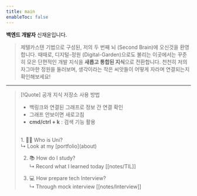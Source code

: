 ```yaml
---
title: main
enableToc: false
---
```


<strong>백엔드 개발자</strong> 신재윤입니다. <br>

> 제텔카스텐 기법으로 구성된, 저의 두 번째 뇌 (Second Brain)에 오신것을 환영합니다. 때때로, 디지털-정원 (Digital-Garden)으로도 불리는 이곳에서는 꾸준히 모은 단편적인 개발 지식을 <strong>새롭고 통합된 지식</strong>으로 전환합니다. 천천히 저의 자그마한 정원을 둘러보며,  생각이라는 작은 씨앗들이 어떻게 자라며 연결되는지 확인해보세요!

<hr>


> [!Quote] 공개 지식 저장소 사용 방법 
> - 백링크와 연결된 그래프로 정보 간 연결 확인
> - 그래프 안보이면 새로고침
> - **cmd/ctrl + k**  : 검색 기능 활용
> <br>
> 1.  🧑‍💻 Who is Uni? <br>
> ↳ Look at my [portfolio](about) <br> 
> 
> 2. 📚 How do I study? <br>
> ↳ Record what I learned today [[notes/TIL]] <br>
> 
> 3. 💻  How prepare tech Interview? <br>
> ↳ Through mock interview [[notes/Interview]] <br>
